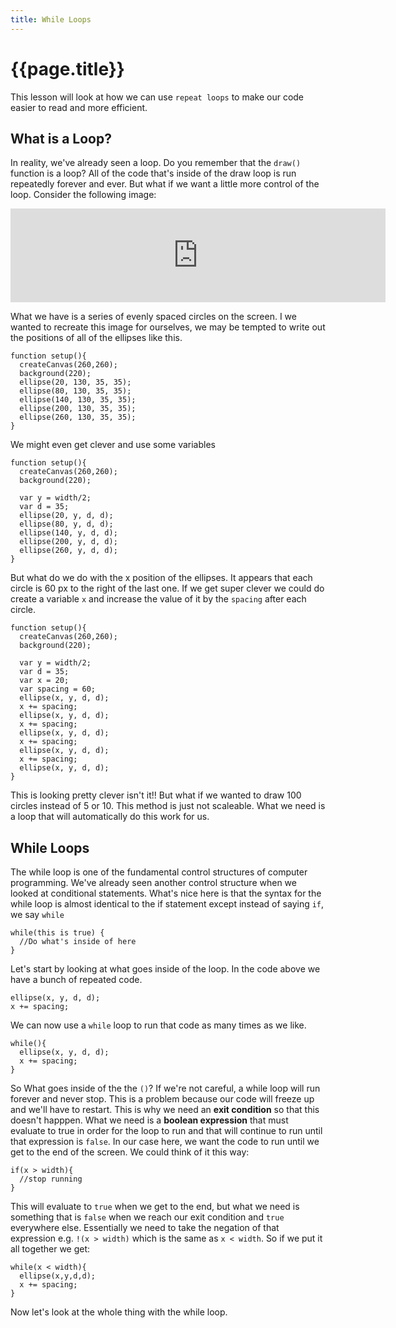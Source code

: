 ```yaml
---
title: While Loops
---
```

# {{page.title}}
This lesson will look at how we can use  `repeat loops` to make our code easier to read and more efficient.

## What is a Loop?
In reality, we've already seen a loop. Do you remember that the `draw()` function is a loop? All of the code that's inside of the draw loop is run repeatedly forever and ever. But what if we want a little more control of the loop. Consider the following image:

<iframe width="600 height="280" frameborder="0" src="https://editor.p5js.org/embed/Bk4dOxgt7"></iframe>

What we have is a series of evenly spaced circles on the screen. I we wanted to recreate this image for ourselves, we may be tempted to write out the positions of all of the ellipses like this.
```
function setup(){
  createCanvas(260,260);
  background(220);
  ellipse(20, 130, 35, 35);
  ellipse(80, 130, 35, 35);
  ellipse(140, 130, 35, 35);
  ellipse(200, 130, 35, 35);
  ellipse(260, 130, 35, 35);
}
```
We might even get clever and use some variables
```
function setup(){
  createCanvas(260,260);
  background(220);

  var y = width/2;
  var d = 35;
  ellipse(20, y, d, d);
  ellipse(80, y, d, d);
  ellipse(140, y, d, d);
  ellipse(200, y, d, d);
  ellipse(260, y, d, d);
}
```
But what do we do with the x position of the ellipses. It appears that each circle is 60 px to the right of the last one. If we get super clever we could do create a variable `x` and increase the value of it by the `spacing` after each circle.
```
function setup(){
  createCanvas(260,260);
  background(220);

  var y = width/2;
  var d = 35;
  var x = 20;
  var spacing = 60;
  ellipse(x, y, d, d);
  x += spacing;
  ellipse(x, y, d, d);
  x += spacing;
  ellipse(x, y, d, d);
  x += spacing;
  ellipse(x, y, d, d);
  x += spacing;
  ellipse(x, y, d, d);
}
```
This is looking pretty clever isn't it!! But what if we wanted to draw 100 circles instead of 5 or 10. This method is just not scaleable. What we need is a loop that will automatically do this work for us.

## While Loops
The while loop is one of the fundamental control structures of computer programming. We've already seen another control structure when we looked at conditional statements. What's nice here is that the syntax for the while loop is almost identical to the if statement except instead of saying `if`, we say `while`
```
while(this is true) {
  //Do what's inside of here
}
```
Let's start by looking at what goes inside of the loop. In the code above we have a bunch of repeated code.
```
ellipse(x, y, d, d);
x += spacing;
```
We can now use a `while` loop to run that code as many times as we like.
```
while(){
  ellipse(x, y, d, d);
  x += spacing;
}
```
So What goes inside of the the `()`? If we're not careful, a while loop will run forever and never stop. This is a problem because our code will freeze up and we'll have to restart. This is why we need an **exit condition** so that this doesn't happpen. What we need is a **boolean expression** that must evaluate to true in order for the loop to run and that will continue to run until that expression is `false`. In our case here, we want the code to run until we get to the end of the screen. We could think of it this way:
```
if(x > width){
  //stop running
}
```
This will evaluate to `true` when we get to the end, but what we need is something that is `false` when we reach our exit condition and `true` everywhere else. Essentially we need to take the negation of that expression e.g. `!(x > width)` which is the same as `x < width`. So if we put it all together we get:
```
while(x < width){
  ellipse(x,y,d,d);
  x += spacing;
}
```
Now let's look at the whole thing with the while loop.

<script type="text/p5" data-autoplay data-width="300" data-preview-width="260" data-height="400">
function setup(){
  createCanvas(260,260);
  background(220);

  var y = width/2;
  var d = 35;
  var spacing = 60;
  var x = 20;
  while(x < width){
    ellipse(x,y,d,d);
    x += spacing;
  }
}
</script>
